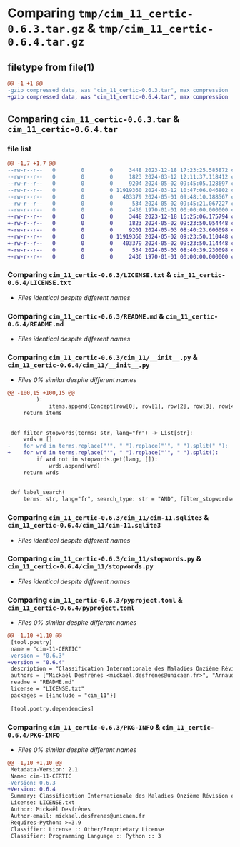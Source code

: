 # Comparing `tmp/cim_11_certic-0.6.3.tar.gz` & `tmp/cim_11_certic-0.6.4.tar.gz`

## filetype from file(1)

```diff
@@ -1 +1 @@
-gzip compressed data, was "cim_11_certic-0.6.3.tar", max compression
+gzip compressed data, was "cim_11_certic-0.6.4.tar", max compression
```

## Comparing `cim_11_certic-0.6.3.tar` & `cim_11_certic-0.6.4.tar`

### file list

```diff
@@ -1,7 +1,7 @@
--rw-r--r--   0        0        0     3448 2023-12-18 17:23:25.585872 cim_11_certic-0.6.3/LICENSE.txt
--rw-r--r--   0        0        0     1823 2024-03-12 12:11:37.118412 cim_11_certic-0.6.3/README.md
--rw-r--r--   0        0        0     9204 2024-05-02 09:45:05.128697 cim_11_certic-0.6.3/cim_11/__init__.py
--rw-r--r--   0        0        0 11919360 2024-03-12 10:47:06.046802 cim_11_certic-0.6.3/cim_11/cim-11.sqlite3
--rw-r--r--   0        0        0   403379 2024-05-01 09:48:10.188567 cim_11_certic-0.6.3/cim_11/stopwords.py
--rw-r--r--   0        0        0      534 2024-05-02 09:45:21.067227 cim_11_certic-0.6.3/pyproject.toml
--rw-r--r--   0        0        0     2436 1970-01-01 00:00:00.000000 cim_11_certic-0.6.3/PKG-INFO
+-rw-r--r--   0        0        0     3448 2023-12-18 16:25:06.175794 cim_11_certic-0.6.4/LICENSE.txt
+-rw-r--r--   0        0        0     1823 2024-05-02 09:23:50.054448 cim_11_certic-0.6.4/README.md
+-rw-r--r--   0        0        0     9201 2024-05-03 08:40:23.606098 cim_11_certic-0.6.4/cim_11/__init__.py
+-rw-r--r--   0        0        0 11919360 2024-05-02 09:23:50.110448 cim_11_certic-0.6.4/cim_11/cim-11.sqlite3
+-rw-r--r--   0        0        0   403379 2024-05-02 09:23:50.114448 cim_11_certic-0.6.4/cim_11/stopwords.py
+-rw-r--r--   0        0        0      534 2024-05-03 08:40:39.230098 cim_11_certic-0.6.4/pyproject.toml
+-rw-r--r--   0        0        0     2436 1970-01-01 00:00:00.000000 cim_11_certic-0.6.4/PKG-INFO
```

### Comparing `cim_11_certic-0.6.3/LICENSE.txt` & `cim_11_certic-0.6.4/LICENSE.txt`

 * *Files identical despite different names*

### Comparing `cim_11_certic-0.6.3/README.md` & `cim_11_certic-0.6.4/README.md`

 * *Files identical despite different names*

### Comparing `cim_11_certic-0.6.3/cim_11/__init__.py` & `cim_11_certic-0.6.4/cim_11/__init__.py`

 * *Files 0% similar despite different names*

```diff
@@ -100,15 +100,15 @@
         ):
             items.append(Concept(row[0], row[1], row[2], row[3], row[4]))
     return items
 
 
 def filter_stopwords(terms: str, lang="fr") -> List[str]:
     wrds = []
-    for wrd in terms.replace("'", " ").replace("’", " ").split(" "):
+    for wrd in terms.replace("'", " ").replace("’", " ").split():
         if wrd not in stopwords.get(lang, []):
             wrds.append(wrd)
     return wrds
 
 
 def label_search(
     terms: str, lang="fr", search_type: str = "AND", filter_stopwords=False
```

### Comparing `cim_11_certic-0.6.3/cim_11/cim-11.sqlite3` & `cim_11_certic-0.6.4/cim_11/cim-11.sqlite3`

 * *Files identical despite different names*

### Comparing `cim_11_certic-0.6.3/cim_11/stopwords.py` & `cim_11_certic-0.6.4/cim_11/stopwords.py`

 * *Files identical despite different names*

### Comparing `cim_11_certic-0.6.3/pyproject.toml` & `cim_11_certic-0.6.4/pyproject.toml`

 * *Files 0% similar despite different names*

```diff
@@ -1,10 +1,10 @@
 [tool.poetry]
 name = "cim-11-CERTIC"
-version = "0.6.3"
+version = "0.6.4"
 description = "Classification Internationale des Maladies Onzième Révision en français. Données OMS."
 authors = ["Mickaël Desfrênes <mickael.desfrenes@unicaen.fr>", "Arnaud Daret <arnaud.daret@unicaen.fr>"]
 readme = "README.md"
 license = "LICENSE.txt"
 packages = [{include = "cim_11"}]
 
 [tool.poetry.dependencies]
```

### Comparing `cim_11_certic-0.6.3/PKG-INFO` & `cim_11_certic-0.6.4/PKG-INFO`

 * *Files 0% similar despite different names*

```diff
@@ -1,10 +1,10 @@
 Metadata-Version: 2.1
 Name: cim-11-CERTIC
-Version: 0.6.3
+Version: 0.6.4
 Summary: Classification Internationale des Maladies Onzième Révision en français. Données OMS.
 License: LICENSE.txt
 Author: Mickaël Desfrênes
 Author-email: mickael.desfrenes@unicaen.fr
 Requires-Python: >=3.9
 Classifier: License :: Other/Proprietary License
 Classifier: Programming Language :: Python :: 3
```

